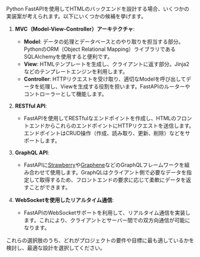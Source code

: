 Python FastAPIを使用してHTMLのバックエンドを設計する場合、いくつかの実装案が考えられます。以下にいくつかの候補を挙げます。

1. **MVC（Model-View-Controller）アーキテクチャ**:
   - **Model**: データの処理とデータベースとのやり取りを担当する部分。PythonのORM（Object Relational Mapping）ライブラリであるSQLAlchemyを使用すると便利です。
   - **View**: HTMLテンプレートを生成し、クライアントに返す部分。Jinja2などのテンプレートエンジンを利用します。
   - **Controller**: HTTPリクエストを受け取り、適切なModelを呼び出してデータを処理し、Viewを生成する役割を担います。FastAPIのルーターやコントローラーとして機能します。

2. **RESTful API**:
   - FastAPIを使用してRESTfulなエンドポイントを作成し、HTMLのフロントエンドからこれらのエンドポイントにHTTPリクエストを送信します。エンドポイントはCRUD操作（作成、読み取り、更新、削除）などをサポートします。

3. **GraphQL API**:
   - FastAPIに[Strawberry](https://strawberry.rocks/)や[Graphene](https://graphene-python.org/)などのGraphQLフレームワークを組み合わせて使用します。GraphQLはクライアント側で必要なデータを指定して取得するため、フロントエンドの要求に応じて柔軟にデータを返すことができます。

4. **WebSocketを使用したリアルタイム通信**:
   - FastAPIのWebSocketサポートを利用して、リアルタイム通信を実装します。これにより、クライアントとサーバー間での双方向通信が可能になります。

これらの選択肢のうち、どれがプロジェクトの要件や目標に最も適しているかを検討し、最適な設計を選択してください。